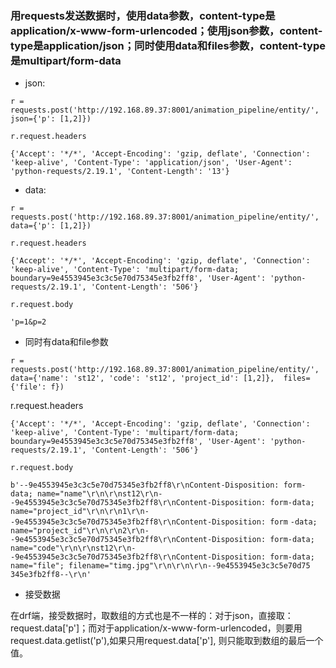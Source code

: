 ### 用requests发送数据时，使用data参数，content-type是application/x-www-form-urlencoded；使用json参数，content-type是application/json；同时使用data和files参数，content-type是multipart/form-data

* json:

`r = requests.post('http://192.168.89.37:8001/animation_pipeline/entity/', json={'p': [1,2]})`

`r.request.headers`

`{'Accept': '*/*', 'Accept-Encoding': 'gzip, deflate', 'Connection': 'keep-alive', 'Content-Type': 'application/json', 'User-Agent': 'python-requests/2.19.1', 'Content-Length': '13'}`

* data:

`r = requests.post('http://192.168.89.37:8001/animation_pipeline/entity/', data={'p': [1,2]})`

`r.request.headers`

 `{'Accept': '*/*', 'Accept-Encoding': 'gzip, deflate', 'Connection': 'keep-alive', 'Content-Type': 'multipart/form-data; boundary=9e4553945e3c3c5e70d75345e3fb2ff8', 'User-Agent': 'python-requests/2.19.1', 'Content-Length': '506'}`

`r.request.body`

`'p=1&p=2`

* 同时有data和file参数 

`r = requests.post('http://192.168.89.37:8001/animation_pipeline/entity/', data={'name': 'st12', 'code': 'st12', 'project_id': [1,2]},  files={'file': f})`

r.request.headers

`{'Accept': '*/*', 'Accept-Encoding': 'gzip, deflate', 'Connection': 'keep-alive', 'Content-Type': 'multipart/form-data; boundary=9e4553945e3c3c5e70d75345e3fb2ff8', 'User-Agent': 'python-requests/2.19.1', 'Content-Length': '506'}`

 `r.request.body`

 `b'--9e4553945e3c3c5e70d75345e3fb2ff8\r\nContent-Disposition: form-data; name="name"\r\n\r\nst12\r\n--9e4553945e3c3c5e70d75345e3fb2ff8\r\nContent-Disposition: form-data; name="project_id"\r\n\r\n1\r\n--9e4553945e3c3c5e70d75345e3fb2ff8\r\nContent-Disposition: form`
`-data; name="project_id"\r\n\r\n2\r\n--9e4553945e3c3c5e70d75345e3fb2ff8\r\nContent-Disposition: form-data; name="code"\r\n\r\nst12\r\n--9e4553945e3c3c5e70d75345e3fb2ff8\r\nContent-Disposition: form-data; name="file"; filename="timg.jpg"\r\n\r\n\r\n--9e4553945e3c3c5e70d75`
`345e3fb2ff8--\r\n'`

* 接受数据

在drf端，接受数据时，取数组的方式也是不一样的：对于json，直接取：request.data['p']；而对于application/x-www-form-urlencoded，则要用request.data.getlist('p'),如果只用request.data['p'], 则只能取到数组的最后一个值。




